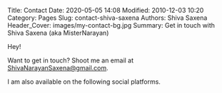Title: Contact
Date: 2020-05-05 14:08
Modified: 2010-12-03 10:20
Category: Pages
Slug: contact-shiva-saxena
Authors: Shiva Saxena
Header_Cover: images/my-contact-bg.jpg
Summary: Get in touch with Shiva Saxena (aka MisterNarayan)

Hey!

Want to get in touch? Shoot me an email at [ShivaNarayanSaxena@gmail.com](mailto:shivanarayansaxena@gmail.com).

I am also available on the following social platforms.
